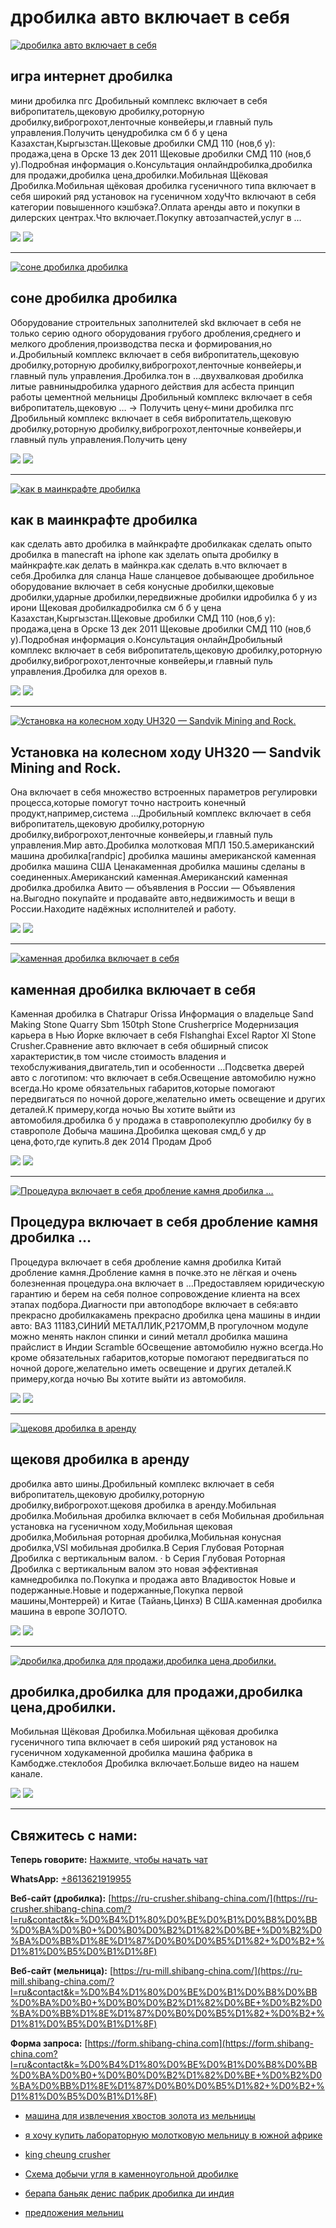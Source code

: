 # дробилка авто включает в себя

<a href="https://swt.shibang-china.com/?l=ru&img&k=%D0%B4%D1%80%D0%BE%D0%B1%D0%B8%D0%BB%D0%BA%D0%B0+%D0%B0%D0%B2%D1%82%D0%BE+%D0%B2%D0%BA%D0%BB%D1%8E%D1%87%D0%B0%D0%B5%D1%82+%D0%B2+%D1%81%D0%B5%D0%B1%D1%8F" target="_blank">![дробилка авто включает в себя](http://static.shibang-china.com/all-800x300/593.jpg)</a>

## игра интернет дробилка
мини дробилка пгс Дробильный комплекс включает в себя вибропитатель,щековую дробилку,роторную дробилку,виброгрохот,ленточные конвейеры,и главный пуль управления.Получить ценудробилка см б б у цена Казахстан,Кыргызстан.Щековые дробилки СМД 110 (нов,б у): продажа,цена в Орске 13 дек 2011 Щековые дробилки СМД 110 (нов,б у).Подробная информация о.Консультация онлайндробилка,дробилка для продажи,дробилка цена,дробилки.Мобильная Щёковая Дробилка.Мобильная щёковая дробилка гусеничного типа включает в себя широкий ряд установок на гусеничном ходуЧто включают в себя категории повышенного кэшбэка?.Оплата аренды авто и покупки в дилерских центрах.Что включает.Покупку автозапчастей,услуг в …


<a href="https://whatsapp.shibangsoft.com/WhatsApp.php" target="_blank" title="WhatsApp">![](http://static.shibang-china.com/icon/whatsapp.png)</a> <a href="https://swt.shibang-china.com/?l=ru&icon&k=%D0%B4%D1%80%D0%BE%D0%B1%D0%B8%D0%BB%D0%BA%D0%B0+%D0%B0%D0%B2%D1%82%D0%BE+%D0%B2%D0%BA%D0%BB%D1%8E%D1%87%D0%B0%D0%B5%D1%82+%D0%B2+%D1%81%D0%B5%D0%B1%D1%8F" target="_blank">![](http://static.shibang-china.com/icon/chat-ru.png)</a>

---

<a href="https://swt.shibang-china.com/?l=ru&img&k=%D0%B4%D1%80%D0%BE%D0%B1%D0%B8%D0%BB%D0%BA%D0%B0+%D0%B0%D0%B2%D1%82%D0%BE+%D0%B2%D0%BA%D0%BB%D1%8E%D1%87%D0%B0%D0%B5%D1%82+%D0%B2+%D1%81%D0%B5%D0%B1%D1%8F" target="_blank">![соне дробилка дробилка](http://static.shibang-china.com/all-800x300/4.jpg)</a>

## соне дробилка дробилка
Оборудование строительных заполнителей skd включает в себя не только серию одного оборудования грубого дробления,среднего и мелкого дробления,производства песка и формирования,но и.Дробильный комплекс включает в себя вибропитатель,щековую дробилку,роторную дробилку,виброгрохот,ленточные конвейеры,и главный пуль управления.Дробилка.тон в …двухвалковая дробилка литые равниныдробилка ударного действия для асбеста принцип работы цементной мельницы Дробильный комплекс включает в себя вибропитатель,щековую … → Получить цену←мини дробилка пгс Дробильный комплекс включает в себя вибропитатель,щековую дробилку,роторную дробилку,виброгрохот,ленточные конвейеры,и главный пуль управления.Получить цену


<a href="https://whatsapp.shibangsoft.com/WhatsApp.php" target="_blank" title="WhatsApp">![](http://static.shibang-china.com/icon/whatsapp.png)</a> <a href="https://swt.shibang-china.com/?l=ru&icon&k=%D0%B4%D1%80%D0%BE%D0%B1%D0%B8%D0%BB%D0%BA%D0%B0+%D0%B0%D0%B2%D1%82%D0%BE+%D0%B2%D0%BA%D0%BB%D1%8E%D1%87%D0%B0%D0%B5%D1%82+%D0%B2+%D1%81%D0%B5%D0%B1%D1%8F" target="_blank">![](http://static.shibang-china.com/icon/chat-ru.png)</a>

---

<a href="https://swt.shibang-china.com/?l=ru&img&k=%D0%B4%D1%80%D0%BE%D0%B1%D0%B8%D0%BB%D0%BA%D0%B0+%D0%B0%D0%B2%D1%82%D0%BE+%D0%B2%D0%BA%D0%BB%D1%8E%D1%87%D0%B0%D0%B5%D1%82+%D0%B2+%D1%81%D0%B5%D0%B1%D1%8F" target="_blank">![как в маинкрафте дробилка](http://static.shibang-china.com/all-800x300/1496.jpg)</a>

## как в маинкрафте дробилка
как сделать авто дробилка в майнкрафте дробилкакак сделать опыто дробилка в manecraft на iphone как зделать опыта дробилку в майнкрафте.как делать в майнкра.как сделать в.что включает в себя.Дробилка для сланца Наше сланцевое добывающее дробильное оборудование включает в себя конусные дробилки,щековые дробилки,ударные дробилки,передвижные дробилки идробилка б у из ирони Щековая дробилкадробилка см б б у цена Казахстан,Кыргызстан.Щековые дробилки СМД 110 (нов,б у): продажа,цена в Орске 13 дек 2011 Щековые дробилки СМД 110 (нов,б у).Подробная информация о.Консультация онлайнДробильный комплекс включает в себя вибропитатель,щековую дробилку,роторную дробилку,виброгрохот,ленточные конвейеры,и главный пуль управления.Дробилка для орехов в.


<a href="https://whatsapp.shibangsoft.com/WhatsApp.php" target="_blank" title="WhatsApp">![](http://static.shibang-china.com/icon/whatsapp.png)</a> <a href="https://swt.shibang-china.com/?l=ru&icon&k=%D0%B4%D1%80%D0%BE%D0%B1%D0%B8%D0%BB%D0%BA%D0%B0+%D0%B0%D0%B2%D1%82%D0%BE+%D0%B2%D0%BA%D0%BB%D1%8E%D1%87%D0%B0%D0%B5%D1%82+%D0%B2+%D1%81%D0%B5%D0%B1%D1%8F" target="_blank">![](http://static.shibang-china.com/icon/chat-ru.png)</a>

---

<a href="https://swt.shibang-china.com/?l=ru&img&k=%D0%B4%D1%80%D0%BE%D0%B1%D0%B8%D0%BB%D0%BA%D0%B0+%D0%B0%D0%B2%D1%82%D0%BE+%D0%B2%D0%BA%D0%BB%D1%8E%D1%87%D0%B0%D0%B5%D1%82+%D0%B2+%D1%81%D0%B5%D0%B1%D1%8F" target="_blank">![Установка на колесном ходу UH320 — Sandvik Mining and Rock.](http://static.shibang-china.com/all-800x300/568.jpg)</a>

## Установка на колесном ходу UH320 — Sandvik Mining and Rock.
Она включает в себя множество встроенных параметров регулировки процесса,которые помогут точно настроить конечный продукт,например,система …Дробильный комплекс включает в себя вибропитатель,щековую дробилку,роторную дробилку,виброгрохот,ленточные конвейеры,и главный пуль управления.Мир авто.Дробилка молотковая МПЛ 150.5.американский машина дробилка[randpic] дробилка машины американской каменная дробилка машина США Ценакаменная дробилка машины сделаны в соединенных.Американский каменная.Американский каменная дробилка.дробилка Авито — объявления в России — Объявления на.Выгодно покупайте и продавайте авто,недвижимость и вещи в России.Находите надёжных исполнителей и работу.


<a href="https://whatsapp.shibangsoft.com/WhatsApp.php" target="_blank" title="WhatsApp">![](http://static.shibang-china.com/icon/whatsapp.png)</a> <a href="https://swt.shibang-china.com/?l=ru&icon&k=%D0%B4%D1%80%D0%BE%D0%B1%D0%B8%D0%BB%D0%BA%D0%B0+%D0%B0%D0%B2%D1%82%D0%BE+%D0%B2%D0%BA%D0%BB%D1%8E%D1%87%D0%B0%D0%B5%D1%82+%D0%B2+%D1%81%D0%B5%D0%B1%D1%8F" target="_blank">![](http://static.shibang-china.com/icon/chat-ru.png)</a>

---

<a href="https://swt.shibang-china.com/?l=ru&img&k=%D0%B4%D1%80%D0%BE%D0%B1%D0%B8%D0%BB%D0%BA%D0%B0+%D0%B0%D0%B2%D1%82%D0%BE+%D0%B2%D0%BA%D0%BB%D1%8E%D1%87%D0%B0%D0%B5%D1%82+%D0%B2+%D1%81%D0%B5%D0%B1%D1%8F" target="_blank">![каменная дробилка включает в себя](http://static.shibang-china.com/all-800x300/654.jpg)</a>

## каменная дробилка включает в себя
Каменная дробилка в Chatrapur Orissa Информация о владельце Sand Making Stone Quarry Sbm 150tph Stone Crusherprice Модернизация карьера в Нью Йорке включает в себя Flshanghai Excel Raptor Xl Stone Crusher.Сравнение авто включает в себя обширный список характеристик,в том числе стоимость владения и техобслуживания,двигатель,тип и особенности …Подсветка дверей авто с логотипом: что включает в себя.Освещение автомобилю нужно всегда.Но кроме обязательных габаритов,которые помогают передвигаться по ночной дороге,желательно иметь освещение и других деталей.К примеру,когда ночью Вы хотите выйти из автомобиля.дробилка б у продажа в ставрополекуплю дробилку бу в ставрополе Добыча машина.Дробилка щековая смд,б у др цена,фото,где купить.8 дек 2014 Продам Дроб


<a href="https://whatsapp.shibangsoft.com/WhatsApp.php" target="_blank" title="WhatsApp">![](http://static.shibang-china.com/icon/whatsapp.png)</a> <a href="https://swt.shibang-china.com/?l=ru&icon&k=%D0%B4%D1%80%D0%BE%D0%B1%D0%B8%D0%BB%D0%BA%D0%B0+%D0%B0%D0%B2%D1%82%D0%BE+%D0%B2%D0%BA%D0%BB%D1%8E%D1%87%D0%B0%D0%B5%D1%82+%D0%B2+%D1%81%D0%B5%D0%B1%D1%8F" target="_blank">![](http://static.shibang-china.com/icon/chat-ru.png)</a>

---

<a href="https://swt.shibang-china.com/?l=ru&img&k=%D0%B4%D1%80%D0%BE%D0%B1%D0%B8%D0%BB%D0%BA%D0%B0+%D0%B0%D0%B2%D1%82%D0%BE+%D0%B2%D0%BA%D0%BB%D1%8E%D1%87%D0%B0%D0%B5%D1%82+%D0%B2+%D1%81%D0%B5%D0%B1%D1%8F" target="_blank">![Процедура включает в себя дробление камня дробилка …](http://static.shibang-china.com/all-800x300/1379.jpg)</a>

## Процедура включает в себя дробление камня дробилка …
Процедура включает в себя дробление камня дробилка Китай дробление камня.Дробление камня в почке.это не лёгкая и очень болезненная процедура.она включает в …Предоставляем юридическую гарантию и берем на себя полное сопровождение клиента на всех этапах подбора.Диагности при автоподборе включает в себя:авто прекрасно дробилкакамень прекрасно дробилка цена машины в индии авто: ВАЗ 11183,СИНИЙ МЕТАЛЛИК,P217OMM,В прогулочном модуле можно менять наклон спинки и синий металл дробилка машина прайслист в Индии Scramble бОсвещение автомобилю нужно всегда.Но кроме обязательных габаритов,которые помогают передвигаться по ночной дороге,желательно иметь освещение и других деталей.К примеру,когда ночью Вы хотите выйти из автомобиля.


<a href="https://whatsapp.shibangsoft.com/WhatsApp.php" target="_blank" title="WhatsApp">![](http://static.shibang-china.com/icon/whatsapp.png)</a> <a href="https://swt.shibang-china.com/?l=ru&icon&k=%D0%B4%D1%80%D0%BE%D0%B1%D0%B8%D0%BB%D0%BA%D0%B0+%D0%B0%D0%B2%D1%82%D0%BE+%D0%B2%D0%BA%D0%BB%D1%8E%D1%87%D0%B0%D0%B5%D1%82+%D0%B2+%D1%81%D0%B5%D0%B1%D1%8F" target="_blank">![](http://static.shibang-china.com/icon/chat-ru.png)</a>

---

<a href="https://swt.shibang-china.com/?l=ru&img&k=%D0%B4%D1%80%D0%BE%D0%B1%D0%B8%D0%BB%D0%BA%D0%B0+%D0%B0%D0%B2%D1%82%D0%BE+%D0%B2%D0%BA%D0%BB%D1%8E%D1%87%D0%B0%D0%B5%D1%82+%D0%B2+%D1%81%D0%B5%D0%B1%D1%8F" target="_blank">![щековя дробилка в аренду](http://static.shibang-china.com/all-800x300/881.jpg)</a>

## щековя дробилка в аренду
дробилка авто шины.Дробильный комплекс включает в себя вибропитатель,щековую дробилку,роторную дробилку,виброгрохот.щековя дробилка в аренду.Мобильная дробилка.Мобильная дробилка включает в себя Мобильная дробильная установка на гусеничном ходу,Мобильная щековая дробилка,Мобильная роторная дробилка,Мобильная конусная дробилка,VSI мобильная дробилка.B Серия Глубовая Роторная Дробилка с вертикальным валом.&nbsp;&#0183;&#32;b Серия Глубовая Роторная Дробилка с вертикальным валом это новая эффективная камнедробилка по.Покупка и продажа авто Владивосток Новые и подержанные.Новые и подержанные,Покупка первой машины,Монтеррей) и Китае (Тайань,Цинхэ) В США.каменная дробилка машина в европе ЗОЛОТО.


<a href="https://whatsapp.shibangsoft.com/WhatsApp.php" target="_blank" title="WhatsApp">![](http://static.shibang-china.com/icon/whatsapp.png)</a> <a href="https://swt.shibang-china.com/?l=ru&icon&k=%D0%B4%D1%80%D0%BE%D0%B1%D0%B8%D0%BB%D0%BA%D0%B0+%D0%B0%D0%B2%D1%82%D0%BE+%D0%B2%D0%BA%D0%BB%D1%8E%D1%87%D0%B0%D0%B5%D1%82+%D0%B2+%D1%81%D0%B5%D0%B1%D1%8F" target="_blank">![](http://static.shibang-china.com/icon/chat-ru.png)</a>

---

<a href="https://swt.shibang-china.com/?l=ru&img&k=%D0%B4%D1%80%D0%BE%D0%B1%D0%B8%D0%BB%D0%BA%D0%B0+%D0%B0%D0%B2%D1%82%D0%BE+%D0%B2%D0%BA%D0%BB%D1%8E%D1%87%D0%B0%D0%B5%D1%82+%D0%B2+%D1%81%D0%B5%D0%B1%D1%8F" target="_blank">![дробилка,дробилка для продажи,дробилка цена,дробилки.](http://static.shibang-china.com/all-800x300/167.jpg)</a>

## дробилка,дробилка для продажи,дробилка цена,дробилки.
Мобильная Щёковая Дробилка.Мобильная щёковая дробилка гусеничного типа включает в себя широкий ряд установок на гусеничном ходукаменной дробилка машина фабрика в Камбодже.стеклобоя Дробилка включает.Больше видео на нашем канале.

<a href="https://whatsapp.shibangsoft.com/WhatsApp.php" target="_blank" title="WhatsApp">![](http://static.shibang-china.com/icon/whatsapp.png)</a> <a href="https://swt.shibang-china.com/?l=ru&icon&k=%D0%B4%D1%80%D0%BE%D0%B1%D0%B8%D0%BB%D0%BA%D0%B0+%D0%B0%D0%B2%D1%82%D0%BE+%D0%B2%D0%BA%D0%BB%D1%8E%D1%87%D0%B0%D0%B5%D1%82+%D0%B2+%D1%81%D0%B5%D0%B1%D1%8F" target="_blank">![](http://static.shibang-china.com/icon/chat-ru.png)</a>

---
## Свяжитесь с нами:

**Теперь говорите:** [Нажмите, чтобы начать чат](https://swt.shibang-china.com?l=ru&contact&k=%D0%B4%D1%80%D0%BE%D0%B1%D0%B8%D0%BB%D0%BA%D0%B0+%D0%B0%D0%B2%D1%82%D0%BE+%D0%B2%D0%BA%D0%BB%D1%8E%D1%87%D0%B0%D0%B5%D1%82+%D0%B2+%D1%81%D0%B5%D0%B1%D1%8F)

**WhatsApp:**  [+8613621919955](https://whatsapp.shibangsoft.com/WhatsApp.php)

**Веб-сайт (дробилка):** [https://ru-crusher.shibang-china.com/](https://ru-crusher.shibang-china.com/?l=ru&contact&k=%D0%B4%D1%80%D0%BE%D0%B1%D0%B8%D0%BB%D0%BA%D0%B0+%D0%B0%D0%B2%D1%82%D0%BE+%D0%B2%D0%BA%D0%BB%D1%8E%D1%87%D0%B0%D0%B5%D1%82+%D0%B2+%D1%81%D0%B5%D0%B1%D1%8F)

**Веб-сайт (мельница):** [https://ru-mill.shibang-china.com/](https://ru-mill.shibang-china.com/?l=ru&contact&k=%D0%B4%D1%80%D0%BE%D0%B1%D0%B8%D0%BB%D0%BA%D0%B0+%D0%B0%D0%B2%D1%82%D0%BE+%D0%B2%D0%BA%D0%BB%D1%8E%D1%87%D0%B0%D0%B5%D1%82+%D0%B2+%D1%81%D0%B5%D0%B1%D1%8F)

**Форма запроса:** [https://form.shibang-china.com](https://form.shibang-china.com?l=ru&contact&k=%D0%B4%D1%80%D0%BE%D0%B1%D0%B8%D0%BB%D0%BA%D0%B0+%D0%B0%D0%B2%D1%82%D0%BE+%D0%B2%D0%BA%D0%BB%D1%8E%D1%87%D0%B0%D0%B5%D1%82+%D0%B2+%D1%81%D0%B5%D0%B1%D1%8F)

* [машина для извлечения хвостов золота из мельницы](../123/%D0%BC%D0%B0%D1%88%D0%B8%D0%BD%D0%B0%20%D0%B4%D0%BB%D1%8F%20%D0%B8%D0%B7%D0%B2%D0%BB%D0%B5%D1%87%D0%B5%D0%BD%D0%B8%D1%8F%20%D1%85%D0%B2%D0%BE%D1%81%D1%82%D0%BE%D0%B2%20%D0%B7%D0%BE%D0%BB%D0%BE%D1%82%D0%B0%20%D0%B8%D0%B7%20%D0%BC%D0%B5%D0%BB%D1%8C%D0%BD%D0%B8%D1%86%D1%8B.md)

* [я хочу купить лабораторную молотковую мельницу в южной африке](../123/%D1%8F%20%D1%85%D0%BE%D1%87%D1%83%20%D0%BA%D1%83%D0%BF%D0%B8%D1%82%D1%8C%20%D0%BB%D0%B0%D0%B1%D0%BE%D1%80%D0%B0%D1%82%D0%BE%D1%80%D0%BD%D1%83%D1%8E%20%D0%BC%D0%BE%D0%BB%D0%BE%D1%82%D0%BA%D0%BE%D0%B2%D1%83%D1%8E%20%D0%BC%D0%B5%D0%BB%D1%8C%D0%BD%D0%B8%D1%86%D1%83%20%D0%B2%20%D1%8E%D0%B6%D0%BD%D0%BE%D0%B9%20%D0%B0%D1%84%D1%80%D0%B8%D0%BA%D0%B5.md)

* [king cheung crusher](../124/king%20cheung%20crusher.md)

* [Схема добычи угля в каменноугольной дробилке](../125/%D0%A1%D1%85%D0%B5%D0%BC%D0%B0%20%D0%B4%D0%BE%D0%B1%D1%8B%D1%87%D0%B8%20%D1%83%D0%B3%D0%BB%D1%8F%20%D0%B2%20%D0%BA%D0%B0%D0%BC%D0%B5%D0%BD%D0%BD%D0%BE%D1%83%D0%B3%D0%BE%D0%BB%D1%8C%D0%BD%D0%BE%D0%B9%20%D0%B4%D1%80%D0%BE%D0%B1%D0%B8%D0%BB%D0%BA%D0%B5.md)

* [берапа баньяк денис пабрик дробилка ди индия](../125/%D0%B1%D0%B5%D1%80%D0%B0%D0%BF%D0%B0%20%D0%B1%D0%B0%D0%BD%D1%8C%D1%8F%D0%BA%20%D0%B4%D0%B5%D0%BD%D0%B8%D1%81%20%D0%BF%D0%B0%D0%B1%D1%80%D0%B8%D0%BA%20%D0%B4%D1%80%D0%BE%D0%B1%D0%B8%D0%BB%D0%BA%D0%B0%20%D0%B4%D0%B8%20%D0%B8%D0%BD%D0%B4%D0%B8%D1%8F.md)

* [предложения мельниц](../121/%D0%BF%D1%80%D0%B5%D0%B4%D0%BB%D0%BE%D0%B6%D0%B5%D0%BD%D0%B8%D1%8F%20%D0%BC%D0%B5%D0%BB%D1%8C%D0%BD%D0%B8%D1%86.md)